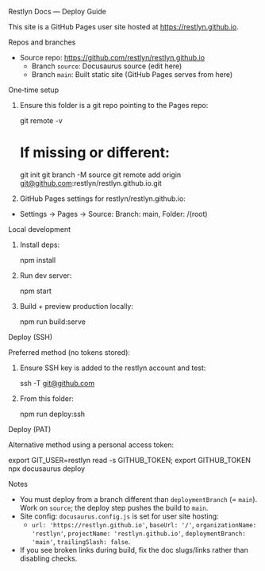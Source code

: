 Restlyn Docs — Deploy Guide

This site is a GitHub Pages user site hosted at https://restlyn.github.io.

Repos and branches

- Source repo: https://github.com/restlyn/restlyn.github.io
  - Branch `source`: Docusaurus source (edit here)
  - Branch `main`: Built static site (GitHub Pages serves from here)

One‑time setup

1) Ensure this folder is a git repo pointing to the Pages repo:

   git remote -v
   # If missing or different:
   git init
   git branch -M source
   git remote add origin git@github.com:restlyn/restlyn.github.io.git

2) GitHub Pages settings for restlyn/restlyn.github.io:

- Settings → Pages → Source: Branch: main, Folder: /(root)

Local development

1) Install deps:

   npm install

2) Run dev server:

   npm start

3) Build + preview production locally:

   npm run build:serve

Deploy (SSH)

Preferred method (no tokens stored):

1) Ensure SSH key is added to the restlyn account and test:

   ssh -T git@github.com

2) From this folder:

   npm run deploy:ssh

Deploy (PAT)

Alternative method using a personal access token:

   export GIT_USER=restlyn
   read -s GITHUB_TOKEN; export GITHUB_TOKEN
   npx docusaurus deploy

Notes

- You must deploy from a branch different than `deploymentBranch` (= `main`).
  Work on `source`; the deploy step pushes the build to `main`.
- Site config: `docusaurus.config.js` is set for user site hosting:
  - `url: 'https://restlyn.github.io'`, `baseUrl: '/'`, `organizationName: 'restlyn'`,
    `projectName: 'restlyn.github.io'`, `deploymentBranch: 'main'`, `trailingSlash: false`.
- If you see broken links during build, fix the doc slugs/links rather than disabling checks.


